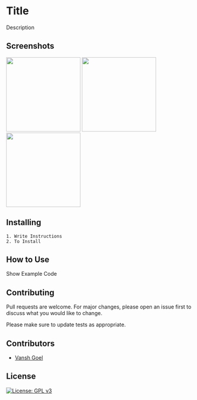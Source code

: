 # Title

Description

## Screenshots

<img src="https://i.ibb.co/5TVPhLT/images.png" height="200px">  <img src="https://i.ibb.co/5TVPhLT/images.png" height="200px">  <img src="https://i.ibb.co/5TVPhLT/images.png" height="200px">

## Installing

```
1. Write Instructions 
2. To Install
```
<!--
`code`

```language name
code
```
-->

## How to Use

Show Example Code


## Contributing
Pull requests are welcome. For major changes, please open an issue first to discuss what you would like to change.

Please make sure to update tests as appropriate.

## Contributors

* [Vansh Goel](https://github.com/vanshg395/)

## License



[![License: GPL v3](https://img.shields.io/badge/License-GPLv3-blue.svg)](https://www.gnu.org/licenses/gpl-3.0)

<!--p align="center">
	With :heart: by <a href="http://www.codechefvit.com" target="_blank">CodeChef-VIT</a>
</p-->

